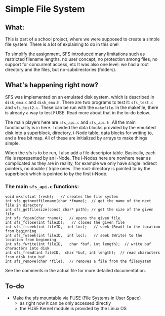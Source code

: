 # Simple File System

## What:
This is part of a school project, where we were supposed to create a simple file system. There is a lot of explaining to do in
this one!

To simplify the assignment, SFS introduced many limitations such as restricted filename lengths, no user concept, no protection among files, no support for concurrent access, etc
It was also one level: we had a root directory and the files, but no-subdirectories (folders).

## What's happening right now?

SFS was implemented on an emulated disk system, which is described in `disk_emu.c` and `disk_emu.h`.
There are two programs to test it: `sfs_test.c` and `sfs_test2.c`.
These can be run with the `makefile`.
In the makefile, there is already a way to test FUSE. Read more about that in the to-do below.

The main players here are `sfs_api.c` and `sfs_api.h`. All the main functionality is in here. 
I divided the data blocks provided by the emulated disk into a superblock, directory, i-Node table, data blocks for writing to, and a free bit map. 
All of these are initialized by arrays to make things simple.

When the sfs is to be run, I also add a file descriptor table. Basically, each file is represented by an i-Node. The i-Nodes here are 
nowhere near as complicated as they are in reality, for example we only have
single indirect pointers, no double / triple ones. The root-directory is pointed to by the superblock which is pointed to by the first i-Node.  

### The main `sfs_api.c` functions:

```
void mksfs(int fresh);   // creates the file system 
int sfs_getnextfilename(char *fname);  // get the name of the next file in directory 
int sfs_getfilesize(const char* path); // get the size of the given file 
int sfs_fopen(char *name);   // opens the given file 
int sfs_fclose(int fileID);   // closes the given file 
int sfs_frseek(int fileID,  int loc);   // seek (Read) to the location from beginning 
int sfs_fwseek(int fileID,  int loc);   // seek (Write) to the location from beginning 
int sfs_fwrite(int fileID,   char *buf, int length);  // write buf characters into disk 
int sfs_fread(int fileID,  char *buf, int length);  // read characters from disk into buf 
int sfs_remove(char *file);  // removes a file from the filesystem 
```

See the comments in the actual file for more detailed documentation.

## To-do
- Make the sfs mountable via FUSE (File Systems in User Space)
  - as right now it can be only accessed directly
  - the FUSE Kernel module is provided by the Linux OS
